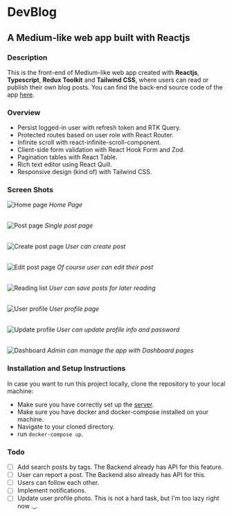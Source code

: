 # DevBlog

## A Medium-like web app built with Reactjs

### Description

This is the front-end of Medium-like web app created with **Reactjs**, **Typescript**, **Redux Toolkit** and **Tailwind CSS**, where users can read or publish their own blog posts. You can find the back-end source code of the app [here](https://github.com/loc-cv/devblog-server).

### Overview

- Persist logged-in user with refresh token and RTK Query.
- Protected routes based on user role with React Router.
- Infinite scroll with react-infinite-scroll-component.
- Client-side form validation with React Hook Form and Zod.
- Pagination tables with React Table.
- Rich text editor using React Quill.
- Responsive design (kind of) with Tailwind CSS.

### Screen Shots

![Home page](./screenshots/homepage.png "Home page")
*Home Page*
</br>
</br>

![Post page](./screenshots/single-post-page.png "Single post page")
*Single post page*
</br>
</br>

![Create post page](./screenshots/create-post.png "User can create post")
*User can create post*
</br>
</br>

![Edit post page](./screenshots/edit-post.png "Of course user can edit their post")
*Of course user can edit their post*
</br>
</br>

![Reading list](./screenshots/reading-list.png "User can save posts for later reading")
*User can save posts for later reading*
</br>
</br>

![User profile](./screenshots/user-profile.png "User profile page")
*User profile page*
</br>
</br>

![Update profile](./screenshots/update-profile.png "Of course user can update profile info and password")
*User can update profile info and password*
</br>
</br>

![Dashboard](./screenshots/dashboard-tags.png "Admin can manage the app with Dashboard pages")
*Admin can manage the app with Dashboard pages*

### Installation and Setup Instructions

In case you want to run this project locally, clone the repository to your local machine:

- Make sure you have correctly set up the [server](https://github.com/loc-cv/devblog-server).
- Make sure you have docker and docker-compose installed on your machine.
- Navigate to your cloned directory.
- run <code>docker-compose up</code>.

### Todo

- [ ] Add search posts by tags. The Backend already has API for this feature.
- [ ] User can report a post. The Backend also already has API for this.
- [ ] Users can follow each other.
- [ ] Implement notifications.
- [ ] Update user profile photo. This is not a hard task, but I'm too lazy right now ._.
